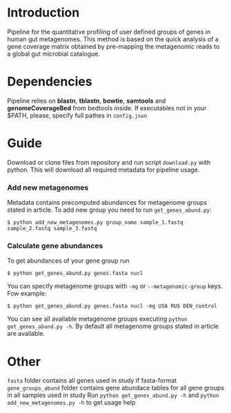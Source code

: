 # Introduction

Pipeline for the quantitative profiling of user defined groups of genes in human gut metagenomes. This method is based on the quick analysis of a gene coverage matrix obtained by pre-mapping the metagenomic reads to a global gut microbial catalogue.

# Dependencies

Pipeline relies on **blastn**, **tblastn**, **bowtie**, **samtools** and **genomeCoverageBed** from bedtools inside. If executables not in your $PATH, please, specify full pathes in `config.json`

# Guide

Download or clone files from repository and run script `download.py` with python. This will download all required metadata for pipeline usage.

### Add new metagenomes
Metadata contains precomputed abundances for metagenome groups stated in article. To add new group you need to run `get_genes_abund.py`:
```
$ python add_new_metagenomes.py group_name sample_1.fastq sample_2.fastq sample_3.fastq
```

### Calculate gene abundances
To get abundances of your gene group run
```
$ python get_genes_abund.py genes.fasta nucl
```
You can specify metagenome groups with `-mg` or `--metagenomic-group` keys. Fow example:
```
$ python get_genes_abund.py genes.fasta nucl -mg USA RUS DEN_control
```
You can see all available metagenome groups executing `python get_genes_abund.py -h`. By default all metagenome groups stated in article are available.

# Other

`fasta` folder contains all genes used in study if fasta-format
`gene_groups_abund` folder contains gene abundace tables for all gene groups in all samples used in study
Run `python get_genes_abund.py -h` and `python add_new_metagenomes.py -h` to get usage help
